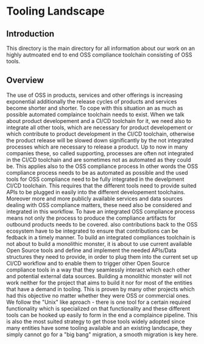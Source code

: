 # Tooling Landscape
## Introduction
This directory is the main directory for all information about our work on an highly autmoated end to end OSS compliance toolchain consisting of OSS tools.  
## Overview
The use of OSS in products, services and other offerings is increasing exponential additionally the release cycles of products and services become shorter and shorter. To cope with this situation an as much as possible automated complaince toolchain needs to exist.
When we talk about product developement and a CI/CD toolchain for it, we need also to integrate all other tools, which are necessary for product developement or which contribute to product development in the CI/CD toolchain, otherwise the product release will be slowed down significantly by the not integrated processes which are necessary to release a product. Up to now in many companies these, so called supporting, processes are often not integrated in the CI/CD toolchain and are sometimes not as automated as they could be. This applies also to the OSS compliance process
In other words the OSS compliance process needs to be as automated as possible and the used tools for OSS compliance need to be fully integrated in the develpment CI/CD toolchain. This requires that the different tools need to provide suited APIs to be plugged in easily into the different developement toolchains. Moreover more and more publicly available services and data sources dealing with OSS compliance matters, these need also be considered and integrated in this workflow.
To have an integrated OSS compliance process means not only the process to produce the compliance  artifacts for outbound products needs to be covered. also contributions back to the OSS ecosystem have to be integrated to ensure that contributions can be fedback in a timely manner.
To build an integrated compliances toolchain is not about to build a monolithic monster, it is about to use current available Open Source tools and define and implement the needed APIs/Data structures they need to provide, in order to plug them into the current set up CI/CD workflow and to enable them to trigger other Open Source compliance tools in a way that they seamlessly interact which each other and potential external data sources.
Building a monolithic monster will not work neither for the project that aims to build it nor for most of the entities that have a demand in tooling. This is proven by many other projects which had this objective no matter whether they were OSS or commercial ones. We follow the "Unix" like aproach - there is one tool for a certain required functionality which is specialized on that functionality and these different tools can be hooked up easily to form in the end a complaince pipeline. This is also the most suited strategy to get those tools widely adopted since many entities have some tooling available and an existing landscape, they simply cannot go for a "big bang" migration, a smooth migration is key here.

 
